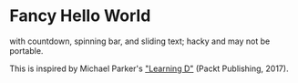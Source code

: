 # Fancy Hello World

with countdown, spinning bar, and sliding text;
hacky and may not be portable.

This is inspired by Michael Parker's ["Learning D"](https://www.amazon.com/Learning-D-Michael-Parker/dp/1783552484) (Packt Publishing, 2017).
